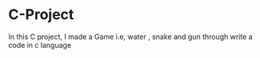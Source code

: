 # C-Project
In this C project, I made a Game i.e, water , snake and gun through write a code in c language 
